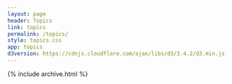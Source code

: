 ```yaml
---
layout: page
header: Topics
link: topics
permalink: /topics/
style: topics.css
app: topics
d3version: https://cdnjs.cloudflare.com/ajax/libs/d3/3.4.2/d3.min.js
---
```

{% include archive.html %}

